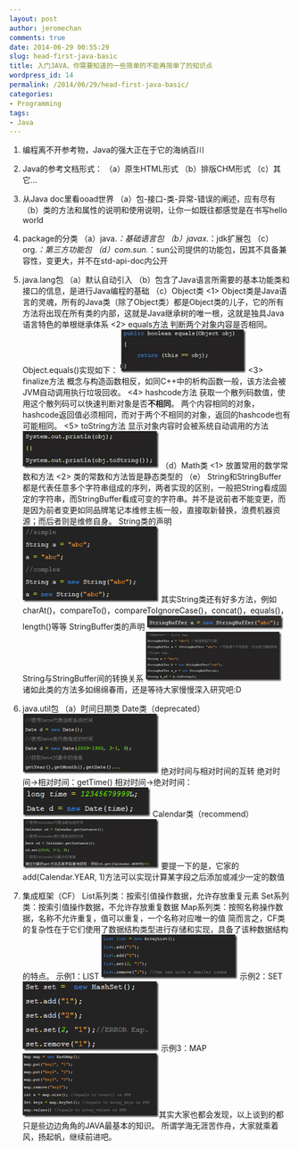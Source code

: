 ```yaml
---
layout: post
author: jeromechan
comments: true
date: 2014-06-29 00:55:29
slug: head-first-java-basic
title: 入门JAVA，你需要知道的一些简单的不能再简单了的知识点
wordpress_id: 14
permalink: /2014/06/29/head-first-java-basic/
categories:
- Programming
tags:
- Java
---
```



	
  1. 编程离不开参考物，Java的强大正在于它的海纳百川

	
  2. Java的参考文档形式：
（a）原生HTML形式
（b）排版CHM形式
（c）其它…

	
  3. 从Java doc里看ooad世界
（a）包-接口-类-异常-错误的阐述，应有尽有
（b）类的方法和属性的说明和使用说明，让你一如既往都感觉是在书写hello world

	
  4. package的分类
（a）java.*：基础语言包
（b）javax.*：jdk扩展包
（c）org.*：第三方功能包
（d）com.sun.*：sun公司提供的功能包，因其不具备兼容性，变更大，并不在std-api-doc内公开<!-- more -->

	
  5. java.lang包
（a）默认自动引入
（b）包含了Java语言所需要的基本功能类和接口的信息，是进行Java编程的基础
（c）Object类
<1> Object类是Java语言的灵魂，所有的Java类（除了Object类）都是Object类的儿子，它的所有方法将出现在所有类的内部，这就是Java继承树的唯一根，这就是独具Java语言特色的单根继承体系
<2> equals方法
判断两个对象内容是否相同。Object.equals()实现如下：
[![clip_image002[4]](/images/2014-06-29-head-first-java-basic/clip_image0024_thumb.jpg)](/images/2014-06-29-head-first-java-basic/clip_image0024.jpg)
<3> finalize方法
概念与构造函数相反，如同C++中的析构函数一般，该方法会被JVM自动调用执行垃圾回收。
<4> hashcode方法
获取一个散列码数值，使用这个散列码可以快速判断对象是否**不相同**。
两个内容相同的对象，hashcode返回值必须相同，而对于两个不相同的对象，返回的hashcode也有可能相同。
<5> toString方法
显示对象内容时会被系统自动调用的方法
[![clip_image004[4]](/images/2014-06-29-head-first-java-basic/clip_image0044_thumb.jpg)](/images/2014-06-29-head-first-java-basic/clip_image0044.jpg)
（d）Math类
<1> 放置常用的数学常数和方法
<2> 类的常数和方法皆是静态类型的
（e） String和StringBuffer
都是代表任意多个字符串组成的序列，两者实现的区别，一般把String看成固定的字符串，而StringBuffer看成可变的字符串。并不是说前者不能变更，而是因为前者变更如同品牌笔记本维修主板一般，直接取新替换，浪费机器资源；而后者则是维修自身。
String类的声明
[![clip_image005[4]](/images/2014-06-29-head-first-java-basic/clip_image0054_thumb.png)](/images/2014-06-29-head-first-java-basic/clip_image0054.png)
其实String类还有好多方法，例如charAt()，compareTo()，compareToIgnoreCase()，concat()，equals()，length()等等
StringBuffer类的声明
[![clip_image006[4]](/images/2014-06-29-head-first-java-basic/clip_image0064_thumb.png)](/images/2014-06-29-head-first-java-basic/clip_image0064.png)
String与StringBuffer间的转换关系
[![clip_image008[4]](/images/2014-06-29-head-first-java-basic/clip_image0084_thumb.jpg)](/images/2014-06-29-head-first-java-basic/clip_image0084.jpg)
诸如此类的方法多如绵绵春雨，还是等待大家慢慢深入研究吧:D

	
  6. java.util包
（a）时间日期类
Date类（deprecated）
[![clip_image009[4]](/images/2014-06-29-head-first-java-basic/clip_image0094_thumb.png)](/images/2014-06-29-head-first-java-basic/clip_image0094.png)
绝对时间与相对时间的互转
绝对时间->相对时间：getTime()
相对时间->绝对时间：
[![clip_image010[4]](/images/2014-06-29-head-first-java-basic/clip_image0104_thumb.png)](/images/2014-06-29-head-first-java-basic/clip_image0104.png)
Calendar类（recommend）
[![clip_image012[4]](/images/2014-06-29-head-first-java-basic/clip_image0124_thumb.jpg)](/images/2014-06-29-head-first-java-basic/clip_image0124.jpg)
要提一下的是，它家的add(Calendar.YEAR, 1)方法可以实现计算某字段之后添加或减少一定的数值

	
  7. 集成框架（CF）
List系列类：按索引值操作数据，允许存放重复元素
Set系列类：按索引值操作数据，不允许存放重复数据
Map系列类：按照名称操作数据，名称不允许重复，值可以重复，一个名称对应唯一的值
简而言之，CF类的复杂性在于它们使用了数据结构类型进行存储和实现，具备了该种数据结构的特点。
示例1：LIST
[![clip_image013[4]](/images/2014-06-29-head-first-java-basic/clip_image0134_thumb.png)](/images/2014-06-29-head-first-java-basic/clip_image0134.png)
示例2：SET
[![clip_image014[4]](/images/2014-06-29-head-first-java-basic/clip_image0144_thumb.png)](/images/2014-06-29-head-first-java-basic/clip_image0144.png)
示例3：MAP
[![clip_image015[4]](/images/2014-06-29-head-first-java-basic/clip_image0154_thumb.png)](/images/2014-06-29-head-first-java-basic/clip_image0154.png)其实大家也都会发现，以上谈到的都只是些边边角角的JAVA最基本的知识。
所谓学海无涯苦作舟，大家就乘着风，扬起帆，继续前进吧。


